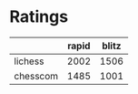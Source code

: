 # Ratings

|          | rapid | blitz |
|----------|-------|-------|
| lichess  | 2002 | 1506 |
| chesscom | 1485 | 1001 |
